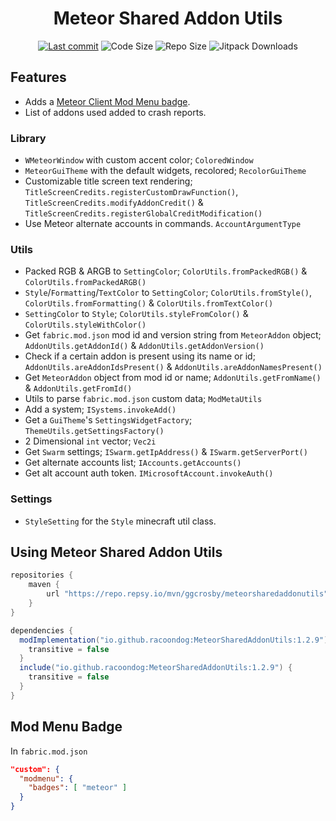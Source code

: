 <div align="center">
  <h1>Meteor Shared Addon Utils</h1>

  <!-- Fancy badges -->
  <a href="https://github.com/RacoonDog/MeteorSharedAddonUtils/commits/main"><img src="https://img.shields.io/github/last-commit/RacoonDog/MeteorSharedAddonUtils?logo=git" alt="Last commit"></a>
  <img src="https://img.shields.io/github/languages/code-size/RacoonDog/MeteorSharedAddonUtils" alt="Code Size">
  <img src="https://img.shields.io/github/repo-size/RacoonDog/MeteorSharedAddonUtils" alt="Repo Size">
  <img src="https://jitpack.io/v/RacoonDog/MeteorSharedAddonUtils/month.svg" alt="Jitpack Downloads">
</div>

## Features
- Adds a [Meteor Client Mod Menu badge](#mod-menu-badge).
- List of addons used added to crash reports.

### Library
- `WMeteorWindow` with custom accent color; `ColoredWindow`
- `MeteorGuiTheme` with the default widgets, recolored; `RecolorGuiTheme`
- Customizable title screen text rendering; `TitleScreenCredits.registerCustomDrawFunction()`, `TitleScreenCredits.modifyAddonCredit()` & `TitleScreenCredits.registerGlobalCreditModification()`
- Use Meteor alternate accounts in commands. `AccountArgumentType`

### Utils
- Packed RGB & ARGB to `SettingColor`; `ColorUtils.fromPackedRGB()` & `ColorUtils.fromPackedARGB()`
- `Style`/`Formatting`/`TextColor` to `SettingColor`; `ColorUtils.fromStyle()`, `ColorUtils.fromFormatting()` & `ColorUtils.fromTextColor()`
- `SettingColor` to `Style`; `ColorUtils.styleFromColor()` & `ColorUtils.styleWithColor()`
- Get `fabric.mod.json` mod id and version string from `MeteorAddon` object; `AddonUtils.getAddonId()` & `AddonUtils.getAddonVersion()`
- Check if a certain addon is present using its name or id; `AddonUtils.areAddonIdsPresent()` & `AddonUtils.areAddonNamesPresent()`
- Get `MeteorAddon` object from mod id or name; `AddonUtils.getFromName()` & `AddonUtils.getFromId()`
- Utils to parse `fabric.mod.json` custom data; `ModMetaUtils`
- Add a system; `ISystems.invokeAdd()`
- Get a `GuiTheme`'s `SettingsWidgetFactory`; `ThemeUtils.getSettingsFactory()`
- 2 Dimensional `int` vector; `Vec2i`
- Get `Swarm` settings; `ISwarm.getIpAddress()` & `ISwarm.getServerPort()`
- Get alternate accounts list; `IAccounts.getAccounts()`
- Get alt account auth token. `IMicrosoftAccount.invokeAuth()`

### Settings
- `StyleSetting` for the `Style` minecraft util class.

## Using Meteor Shared Addon Utils
```groovy
repositories {
    maven {
        url "https://repo.repsy.io/mvn/ggcrosby/meteorsharedaddonutils"
    }
}

dependencies {
  modImplementation("io.github.racoondog:MeteorSharedAddonUtils:1.2.9") {
    transitive = false
  }
  include("io.github.racoondog:MeteorSharedAddonUtils:1.2.9") {
    transitive = false
  }
}
```

## Mod Menu Badge
In `fabric.mod.json`
```json
"custom": {
  "modmenu": {
    "badges": [ "meteor" ]
  }
}
```
